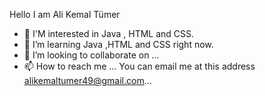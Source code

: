 Hello  I am Ali Kemal Tümer
- 👀 I'M interested in Java , HTML and CSS.
- 🌱 I’m learning Java ,HTML and CSS right now.
- 💞️ I’m looking to collaborate on ...
- 📫 How to reach me ...
You can email me at this address
alikemaltumer49@gmail.com...
